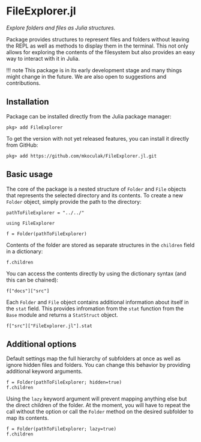 # FileExplorer.jl

*Explore folders and files as Julia structures.*

Package provides structures to represent files and folders without leaving the REPL as well as methods to display them in the terminal. This not only allows for exploring the contents of the filesystem but also provides an easy way to interact with it in Julia.

!!! note
    This package is in its early development stage and many things might change in the future. We are also open to suggestions and contributions.

## Installation

Package can be installed directly from the Julia package manager:

```
pkg> add FileExplorer
```

To get the version with not yet released features, you can install it directly from GitHub:

```
pkg> add https://github.com/mkoculak/FileExplorer.jl.git
```

## Basic usage

The core of the package is a nested structure of `Folder` and `File` objects that represents the selected directory and its contents. To create a new `Folder` object, simply provide the path to the directory:

```@setup path
pathToFileExplorer = "../../"
```

```@example path
using FileExplorer

f = Folder(pathToFileExplorer)
```

Contents of the folder are stored as separate structures in the `children` field in a dictionary:

```@example path
f.children
```

You can access the contents directly by using the dictionary syntax (and this can be chained):

```@example path
f["docs"]["src"]
```

Each `Folder` and `File` object contains additional information about itself in the `stat` field. This provides infromation from the `stat` function from the `Base` module and returns a `StatStruct` object.

```@example path
f["src"]["FileExplorer.jl"].stat
```

## Additional options

Default settings map the full hierarchy of subfolders at once as well as ignore hidden files and folders. You can change this behavior by providing additional keyword arguments.

```@example path
f = Folder(pathToFileExplorer; hidden=true)
f.children
```

Using the `lazy` keyword argument will prevent mapping anything else but the direct children of the folder. At the moment, you will have to repeat the call without the option or call the `Folder` method on the desired subfolder to map its contents.

```@example path
f = Folder(pathToFileExplorer; lazy=true)
f.children
```